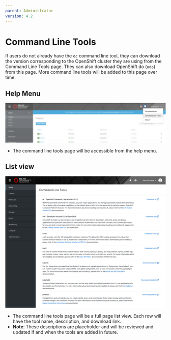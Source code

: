 ```yaml
---
parent: Administrator
version: 4.2
---
```


# Command Line Tools

If users do not already have the `oc` command line tool, they can download the version corresponding to the OpenShift cluster they are using from the Command Line Tools page. They can also download OpenShift do (`odo`) from this page. More command line tools will be added to this page over time.

## Help Menu
![dropdown](img/dropdown.png)
* The command line tools page will be accessible from the help menu.

## List view
![list](img/data-list.png)
* The command line tools page will be a full page list view. Each row will have the tool name, description, and download link.
* **Note**: These descriptions are placeholder and will be reviewed and updated if and when the tools are added in future.
